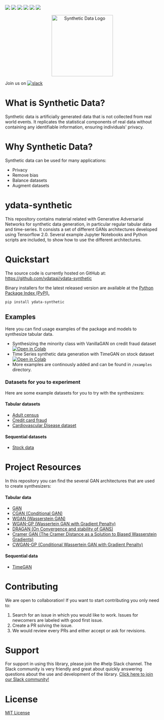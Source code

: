 ![](https://img.shields.io/github/workflow/status/ydataai/ydata-synthetic/prerelease)
![](https://img.shields.io/pypi/status/ydata-synthetic)
[![](https://pepy.tech/badge/ydata-synthetic)](https://pypi.org/project/ydata-synthetic/)
![](https://img.shields.io/badge/python-3.6%20%7C%203.7%20%7C%203.8-blue)
[![](https://img.shields.io/pypi/v/ydata-synthetic)](https://pypi.org/project/ydata-synthetic/)
![](https://img.shields.io/github/license/ydataai/ydata-synthetic)

<p align="center"><img width="200" src="https://user-images.githubusercontent.com/3348134/177604157-11181f6c-57e5-44b1-8f6c-774edbba5512.png" alt="Synthetic Data Logo"></p>

Join us on [![slack](https://img.shields.io/badge/slack-brightgreen.svg?logo=slack)](http://slack.ydata.ai/)

# What is Synthetic Data?
Synthetic data is artificially generated data that is not collected from real world events. It replicates the statistical components of real data without containing any identifiable information, ensuring individuals' privacy.

# Why Synthetic Data?
Synthetic data can be used for many applications:
- Privacy
- Remove bias
- Balance datasets
- Augment datasets

# ydata-synthetic
This repository contains material related with Generative Adversarial Networks for synthetic data generation, in particular regular tabular data and time-series.
It consists a set of different GANs architectures developed using Tensorflow 2.0. Several example Jupyter Notebooks and Python scripts are included, to show how to use the different architectures.

# Quickstart

The source code is currently hosted on GitHub at: https://github.com/ydataai/ydata-synthetic

Binary installers for the latest released version are available at the [Python Package Index (PyPI).](https://pypi.org/project/ydata-synthetic/)
```
pip install ydata-synthetic
```

## Examples
Here you can find usage examples of the package and models to synthesize tabular data.

- Synthesizing the minority class with VanillaGAN on credit fraud dataset  [![Open in Colab](https://colab.research.google.com/assets/colab-badge.svg)](https://colab.research.google.com/github/ydataai/ydata-synthetic/blob/master/examples/regular/gan_example.ipynb)
- Time Series synthetic data generation with TimeGAN on stock dataset [![Open in Colab](https://colab.research.google.com/assets/colab-badge.svg)](https://colab.research.google.com/github/ydataai/ydata-synthetic/blob/master/examples/timeseries/TimeGAN_Synthetic_stock_data.ipynb)
- More examples are continously added and can be found in `/examples` directory.

### Datasets for you to experiment
Here are some example datasets for you to try with the synthesizers:
#### Tabular datasets
- [Adult census](https://archive.ics.uci.edu/ml/datasets/adult)
- [Credit card fraud](https://www.kaggle.com/mlg-ulb/creditcardfraud)
- [Cardiovascular Disease dataset](https://www.kaggle.com/datasets/sulianova/cardiovascular-disease-dataset)

#### Sequential datasets
- [Stock data](https://github.com/ydataai/ydata-synthetic/tree/master/data)


# Project Resources

In this repository you can find the several GAN architectures that are used to create synthesizers:

#### Tabular data
- [GAN](https://arxiv.org/abs/1406.2661)
- [CGAN (Conditional GAN)](https://arxiv.org/abs/1411.1784)
- [WGAN (Wasserstein GAN)](https://arxiv.org/abs/1701.07875)
- [WGAN-GP (Wassertein GAN with Gradient Penalty)](https://arxiv.org/abs/1704.00028)
- [DRAGAN (On Convergence and stability of GANS)](https://arxiv.org/pdf/1705.07215.pdf)
- [Cramer GAN (The Cramer Distance as a Solution to Biased Wasserstein Gradients)](https://arxiv.org/abs/1705.10743)
- [CWGAN-GP (Conditional Wassertein GAN with Gradient Penalty)](https://cameronfabbri.github.io/papers/conditionalWGAN.pdf)

#### Sequential data
- [TimeGAN](https://papers.nips.cc/paper/2019/file/c9efe5f26cd17ba6216bbe2a7d26d490-Paper.pdf)

# Contributing
We are open to collaboration! If you want to start contributing you only need to:
1. Search for an issue in which you would like to work. Issues for newcomers are labeled with good first issue.
2. Create a PR solving the issue.
3. We would review every PRs and either accept or ask for revisions.

# Support
For support in using this library, please join the #help Slack channel. The Slack community is very friendly and great about quickly answering questions about the use and development of the library. [Click here to join our Slack community!](http://slack.ydata.ai/)

# License
[MIT License](https://github.com/ydataai/ydata-synthetic/blob/master/LICENSE)
